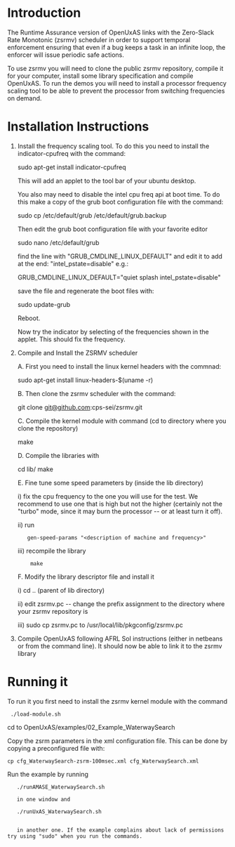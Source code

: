 # Introduction

The Runtime Assurance version of OpenUxAS links with the Zero-Slack Rate Monotonic (zsrmv) scheduler
in order to support temporal enforcement ensuring that even if a bug keeps a task in an infinite
loop, the enforcer will issue periodic safe actions.

To use zsrmv you will need to clone the public zsrmv repository, compile it for your computer, install some
library specification and compile OpenUxAS. To run the demos you will need to install a processor frequency
scaling tool to be able to prevent the processor from switching frequencies on demand.

# Installation Instructions

1. Install the frequency scaling tool.
   To do this you need to install the indicator-cpufreq with the command:
   
      sudo apt-get install indicator-cpufreq

   This will add an applet to the tool bar of your ubuntu desktop.

   You also may need to disable the intel cpu freq api at boot time. To do this make a copy of the
   grub boot configuration file with the command:
   
   	sudo cp /etc/default/grub /etc/default/grub.backup

   Then edit the grub boot configuration file with your favorite editor

   	sudo nano /etc/default/grub

   find the line with "GRUB_CMDLINE_LINUX_DEFAULT" and edit it to add at the end: "intel_pstate=disable" e.g.:

   	GRUB_CMDLINE_LINUX_DEFAULT="quiet splash intel_pstate=disable"

   save the file and regenerate the boot files with:

   	sudo update-grub

   Reboot.

   Now try the indicator by selecting of the frequencies shown in the applet. This should fix the frequency.

2. Compile and Install the ZSRMV scheduler

   A. First you need to install the linux kernel headers with the commnad:

      sudo apt-get install linux-headers-$(uname -r)

   B. Then clone the zsrmv scheduler with the command:

      git clone git@github.com:cps-sei/zsrmv.git

   C. Compile the kernel module with command (cd to directory where you clone the repository)

      make

   D. Compile the libraries with

      cd lib/
      make

   E. Fine tune some speed parameters by (inside the lib directory)

      i) fix the cpu frequency to the one you will use for the test. We recommend to use one that is high but not the higher
      (certainly not the "turbo" mode, since it may burn the processor -- or at least turn it off).

      ii) run

      	  gen-speed-params "<description of machine and frequency>"

      iii) recompile the library

      	   make

   F. Modify the library descriptor file and install it

      i) cd .. (parent of lib directory)

      ii) edit zsrmv.pc -- change the prefix assignment to the directory where your zsrmv repository is

      iii) sudo cp zsrmv.pc to /usr/local/lib/pkgconfig/zsrmv.pc


3. Compile OpenUxAS following AFRL SoI instructions (either in netbeans or from the command line). It should now
   be able to link it to the zsrmv library


# Running it

   To run it you first need to install the zsrmv kernel module with the command

     ./load-module.sh

   cd to OpenUxAS/examples/02_Example_WaterwaySearch

   Copy the zsrm parameters in the xml configuration file. This can be done by copying a preconfigured file with:

   	cp cfg_WaterwaySearch-zsrm-100msec.xml cfg_WaterwaySearch.xml

   Run the example by running

       ./runAMASE_WaterwaySearch.sh

       in one window and

       ./runUxAS_WaterwaySearch.sh


       in another one. If the example complains about lack of permissions try using "sudo" when you run the commands.